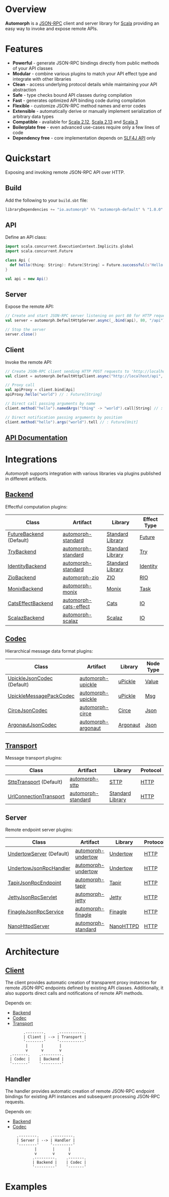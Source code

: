 # Overview

**Automorph** is a [JSON-RPC](https://www.jsonrpc.org/specification) client and server library for [Scala](https://www.scala-lang.org/) providing an easy
way to invoke and expose remote APIs.

# Features

* **Powerful** - generate JSON-RPC bindings directly from public methods of your API classes
* **Modular** - combine various plugins to match your API effect type and integrate with other libraries
* **Clean** - access underlying protocol details while maintaining your API abstraction
* **Safe** - type checks bound API classes during compilation
* **Fast** - generates optimized API binding code during compilation
* **Flexible** - customize JSON-RPC method names and error codes
* **Extensible** - automatically derive or manually implement serialization of arbitrary data types
* **Compatible** - available for [Scala 2.12](https://www.scala-lang.org/news/2.12.0/), [Scala 2.13](https://www.scala-lang.org/news/2.13.0)
  and [Scala 3](https://dotty.epfl.ch/)
* **Boilerplate free** - even advanced use-cases require only a few lines of code
* **Dependency free** - core implementation depends on [SLF4J API](http://www.slf4j.org/) only

# Quickstart

Exposing and invoking remote JSON-RPC API over HTTP.

## Build

Add the following to your `build.sbt` file:

```scala
libraryDependencies += "io.automorph" %% "automorph-default" % "1.0.0"
```

## API

Define an API class:

```scala
import scala.concurrent.ExecutionContext.Implicits.global
import scala.concurrent.Future

class Api {
  def hello(thing: String): Future[String] = Future.successful(s"Hello $thing!")
}

val api = new Api()

```

## Server

Expose the remote API:

```scala
// Create and start JSON-RPC server listening on port 80 for HTTP requests with URL path '/api'
val server = automorph.DefaultHttpServer.async(_.bind(api), 80, "/api")

// Stop the server
server.close()
```

## Client

Invoke the remote API:

```scala
// Create JSON-RPC client sending HTTP POST requests to 'http://localhost/api'
val client = automorph.DefaultHttpClient.async("http://localhost/api", "POST")

// Proxy call
val apiProxy = client.bind[Api]
apiProxy.hello("world") // : Future[String]

// Direct call passing arguments by name
client.method("hello").namedArgs("thing" -> "world").call[String] // : Future[String]

// Direct notification passing arguments by position
client.method("hello").args("world").tell // : Future[Unit]

```

## [API Documentation](https://www.javadoc.io/doc/io.automorph/automorph-core_2.13/latest/)

# Integrations

*Automorph* supports integration with various libraries via plugins published in different artifacts.

## [Backend](https://www.javadoc.io/doc/io.automorph/automorph-spi_2.13/latest/automorph/spi/Backend.html)

Effectful computation plugins:

| Class | Artifact | Library | Effect Type |
| ---- | --- | --- | --- |
| [FutureBackend](https://www.javadoc.io/doc/io.automorph/automorph-standard_2.13/latest/automorph/backend/FutureBackend.html) (Default) | [automorph-standard](https://mvnrepository.com/artifact/io.automorph/automorph-standard) | [Standard Library](https://docs.scala-lang.org/overviews/core/futures.html) | [Future](https://www.scala-lang.org/api/current/scala/concurrent/Future.html) |
| [TryBackend](https://www.javadoc.io/doc/io.automorph/automorph-standard_2.13/latest/automorph/backend/TryBackend.html) | [automorph-standard](https://mvnrepository.com/artifact/io.automorph/automorph-standard) | [Standard Library](https://docs.scala-lang.org/overviews/scala-book/functional-error-handling.html) | [Try](https://www.scala-lang.org/api/2.13.6/scala/util/Try.html) |
| [IdentityBackend](https://www.javadoc.io/doc/io.automorph/automorph-standard_2.13/latest/automorph/backend/IdentityBackend.html) | [automorph-standard](https://mvnrepository.com/artifact/io.automorph/automorph-standard) | [Standard Library](https://www.scala-lang.org/) | [Identity](https://www.javadoc.io/doc/io.automorph/automorph-standard_2.13/latest/automorph/backend/IdentityBackend$$Identity.html) |
| [ZioBackend](https://www.javadoc.io/doc/io.automorph/automorph-zio_2.13/latest/automorph/backend/ZioBackend.html) | [automorph-zio](https://mvnrepository.com/artifact/io.automorph/automorph-zio) | [ZIO](https://zio.dev/) | [RIO](https://javadoc.io/doc/dev.zio/zio_2.13/latest/zio/RIO$.html) |
| [MonixBackend](https://www.javadoc.io/doc/io.automorph/automorph-monix_2.13/latest/automorph/backend/MonixBackend.html) | [automorph-monix](https://mvnrepository.com/artifact/io.automorph/automorph-monix) | [Monix](https://monix.io/) | [Task](https://monix.io/api/current/monix/eval/Task.html) |
| [CatsEffectBackend](https://www.javadoc.io/doc/io.automorph/automorph-cats-effect_2.13/latest/automorph/backend/CatsEffectBackend.html) | [automorph-cats-effect](https://mvnrepository.com/artifact/io.automorph/automorph-cats-effect) | [Cats](https://typelevel.org/cats-effect/) | [IO](https://www.javadoc.io/doc/org.typelevel/cats-effect_3/latest/cats/effect/IO.html) |
| [ScalazBackend](https://www.javadoc.io/doc/io.automorph/automorph-scalaz_2.13/latest/automorph/backend/ScalazBackend.html) | [automorph-scalaz](https://mvnrepository.com/artifact/io.automorph/automorph-scalaz) | [Scalaz](https://github.com/scalaz) | [IO](https://www.javadoc.io/doc/org.scalaz/scalaz_2.13/latest/scalaz/effect/IO.html) |

## [Codec](https://www.javadoc.io/doc/io.automorph/automorph-spi_2.13/latest/automorph/spi/Codec.html)

Hierarchical message data format plugins:

| Class | Artifact | Library | Node Type |
| ---- | --- | --- | --- |
| [UpickleJsonCodec](https://www.javadoc.io/doc/io.automorph/automorph-upickle_2.13/latest/automorph/codec/json/UpickleJsonCodec.html) (Default) | [automorph-upickle](https://mvnrepository.com/artifact/io.automorph/automorph-upickle) | [uPickle](https://github.com/com-lihaoyi/upickle) |[Value](http://com-lihaoyi.github.io/upickle/#uJson) |
| [UpickleMessagePackCodec](https://www.javadoc.io/doc/io.automorph/automorph-upickle_2.13/latest/automorph/codec/messagepack/UpickleMessagePackCodec.html) | [automorph-upickle](https://mvnrepository.com/artifact/io.automorph/automorph-upickle) | [uPickle](https://github.com/com-lihaoyi/upickle) |[Msg](http://com-lihaoyi.github.io/upickle/#uPack) |
| [CirceJsonCodec](https://www.javadoc.io/doc/io.automorph/automorph-circe_2.13/latest/automorph/codec/json/CirceJsonCodec.html) | [automorph-circe](https://mvnrepository.com/artifact/io.automorph/automorph-circe) | [Circe](https://circe.github.io/circe) |[Json](https://circe.github.io/circe/api/io/circe/Json.html) |
| [ArgonautJsonCodec](https://www.javadoc.io/doc/io.automorph/automorph-argonaut_2.13/latest/automorph/codec/json/ArgonautJsonCodec.html) | [automorph-argonaut](https://mvnrepository.com/artifact/io.automorph/automorph-argonaut) | [Argonaut](http://argonaut.io/doc/) |[Json](http://argonaut.io/scaladocs/#argonaut.Json) |

## [Transport](https://www.javadoc.io/doc/io.automorph/automorph-spi_2.13/latest/automorph/spi/Transport.html)

Message transport plugins:

| Class | Artifact | Library | Protocol |
| ---- | --- | --- | --- |
| [SttpTransport](https://www.javadoc.io/doc/io.automorph/automorph-sttp_2.13/latest/automorph/transport/http/SttpTransport.html) (Default) | [automorph-sttp](https://mvnrepository.com/artifact/io.automorph/automorph-sttp) | [STTP](https://sttp.softwaremill.com/en/latest/) |[HTTP](https://en.wikipedia.org/wiki/Hypertext_Transfer_Protocol) |
| [UrlConnectionTransport](https://www.javadoc.io/doc/io.automorph/automorph-standard_2.13/latest/automorph/transport/http/UrlConnectionTransport.html) | [automorph-standard](https://mvnrepository.com/artifact/io.automorph/automorph-standard) | [Standard Library](https://docs.oracle.com/javase/8/docs/api/java/net/HttpURLConnection.html) |[HTTP](https://en.wikipedia.org/wiki/Hypertext_Transfer_Protocol) |

## Server

Remote endpoint server plugins:

| Class | Artifact | Library | Protocol |
| ---- | --- | --- | --- |
| [UndertowServer](https://www.javadoc.io/doc/io.automorph/automorph-undertow_2.13/latest/automorph/server/http/UndertowServer.html) (Default) | [automorph-undertow](https://mvnrepository.com/artifact/io.automorph/automorph-undertow) | [Undertow](https://undertow.io/) |[HTTP](https://en.wikipedia.org/wiki/Hypertext_Transfer_Protocol) |
| [UndertowJsonRpcHandler](https://www.javadoc.io/doc/io.automorph/automorph-undertow_2.13/latest/automorph/server/http/UndertowJsonRpcHandler.html) | [automorph-undertow](https://mvnrepository.com/artifact/io.automorph/automorph-undertow) | [Undertow](https://undertow.io/) |[HTTP](https://en.wikipedia.org/wiki/Hypertext_Transfer_Protocol) |
| [TapirJsonRpcEndpoint](https://www.javadoc.io/doc/io.automorph/automorph-tapir_2.13/latest/automorph/server/http/TapirJsonRpcEndpoint.html) | [automorph-tapir](https://mvnrepository.com/artifact/io.automorph/automorph-tapir) | [Tapir](https://tapir.softwaremill.com/) |[HTTP](https://en.wikipedia.org/wiki/Hypertext_Transfer_Protocol) |
| [JettyJsonRpcServlet](https://www.javadoc.io/doc/io.automorph/automorph-jetty_2.13/latest/automorph/server/http/JettyJsonRpcServlet.html) | [automorph-jetty](https://mvnrepository.com/artifact/io.automorph/automorph-jetty) | [Jetty](https://www.eclipse.org/jetty/) |[HTTP](https://en.wikipedia.org/wiki/Hypertext_Transfer_Protocol) |
| [FinagleJsonRpcService](https://www.javadoc.io/doc/io.automorph/automorph-finagle_2.13/latest/automorph/server/http/FinagleJsonRpcService.html) | [automorph-finagle](https://mvnrepository.com/artifact/io.automorph/automorph-finagle) | [Finagle](https://twitter.github.io/finagle/) |[HTTP](https://en.wikipedia.org/wiki/Hypertext_Transfer_Protocol) |
| [NanoHttpdServer](https://www.javadoc.io/doc/io.automorph/automorph-standard_2.13/latest/automorph/server/http/NanoHttpdServer.html) | [automorph-standard](https://mvnrepository.com/artifact/io.automorph/automorph-standard) | [NanoHTTPD](https://github.com/NanoHttpd/nanohttpd) |[HTTP](https://en.wikipedia.org/wiki/Hypertext_Transfer_Protocol) |

# Architecture

## [Client](https://www.javadoc.io/doc/io.automorph/automorph-core_2.13/latest/automorph/Client.html)

The client provides automatic creation of transparent proxy instances for remote JSON-RPC endpoints defined by existing API classes. Additionally, it also
supports direct calls and notifications of remote API methods.

Depends on:

* [Backend](https://www.javadoc.io/doc/io.automorph/automorph-spi_2.13/latest/automorph/spi/Backend.html)
* [Codec](https://www.javadoc.io/doc/io.automorph/automorph-spi_2.13/latest/automorph/spi/Codec.html)
* [Transport](https://www.javadoc.io/doc/io.automorph/automorph-spi_2.13/latest/automorph/spi/Transport.html)

```
        .--------.     .-----------.
        | Client | --> | Transport |
        '--------'     '-----------'
         |      |       |
         v      v       v
  .-------.    .---------.
  | Codec |    | Backend |
  '-------'    '---------'
```

## Handler

The handler provides automatic creation of remote JSON-RPC endpoint bindings for existing API instances and subsequent processing JSON-RPC requests.

Depends on:

* [Backend](https://www.javadoc.io/doc/io.automorph/automorph-spi_2.13/latest/automorph/spi/Backend.html)
* [Codec](https://www.javadoc.io/doc/io.automorph/automorph-spi_2.13/latest/automorph/spi/Codec.html)

```
     .--------.     .---------.
     | Server | --> | Handler |
     '--------'     '---------'
             |       |      |
             v       v      v
            .---------.    .-------.
            | Backend |    | Codec |
            '---------'    '-------'
```

# Examples

